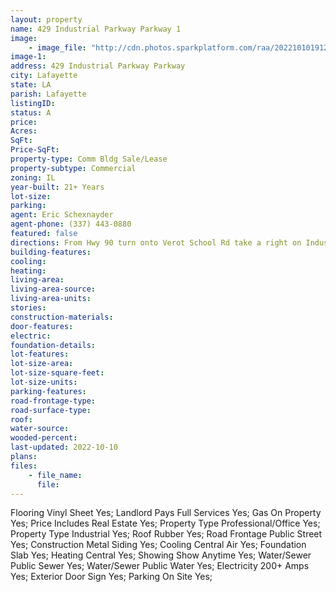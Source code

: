 ```yaml
---
layout: property
name: 429 Industrial Parkway Parkway 1
image:
    - image_file: "http://cdn.photos.sparkplatform.com/raa/20221010191222598457000000.jpg"
image-1:
address: 429 Industrial Parkway Parkway
city: Lafayette
state: LA
parish: Lafayette
listingID: 
status: A
price: 
Acres: 
SqFt: 
Price-SqFt: 
property-type: Comm Bldg Sale/Lease
property-subtype: Commercial
zoning: IL
year-built: 21+ Years
lot-size: 
parking: 
agent: Eric Schexnayder
agent-phone: (337) 443-0880
featured: false
directions: From Hwy 90 turn onto Verot School Rd take a right on Industrial Pkwy. Building is on the right.
building-features: 
cooling: 
heating: 
living-area: 
living-area-source: 
living-area-units: 
stories: 
construction-materials: 
door-features: 
electric: 
foundation-details: 
lot-features: 
lot-size-area: 
lot-size-square-feet: 
lot-size-units: 
parking-features: 
road-frontage-type: 
road-surface-type: 
roof: 
water-source: 
wooded-percent: 
last-updated: 2022-10-10
plans: 
files:
    - file_name:
      file:
---
```

Flooring	Vinyl Sheet	Yes;
Landlord Pays	Full Services	Yes;
Gas	On Property	Yes;
Price Includes	Real Estate	Yes;
Property Type	Professional/Office	Yes;
Property Type	Industrial	Yes;
Roof	Rubber	Yes;
Road Frontage	Public Street	Yes;
Construction	Metal Siding	Yes;
Cooling	Central Air	Yes;
Foundation	Slab	Yes;
Heating	Central	Yes;
Showing	Show Anytime	Yes;
Water/Sewer	Public Sewer	Yes;
Water/Sewer	Public Water	Yes;
Electricity	200+ Amps	Yes;
Exterior	Door Sign	Yes;
Parking	On Site	Yes;

